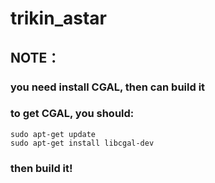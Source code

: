 # trikin_astar

## NOTE：
### you need install CGAL, then can build it
### to get CGAL, you should:
```
sudo apt-get update
sudo apt-get install libcgal-dev
```
### then build it!
